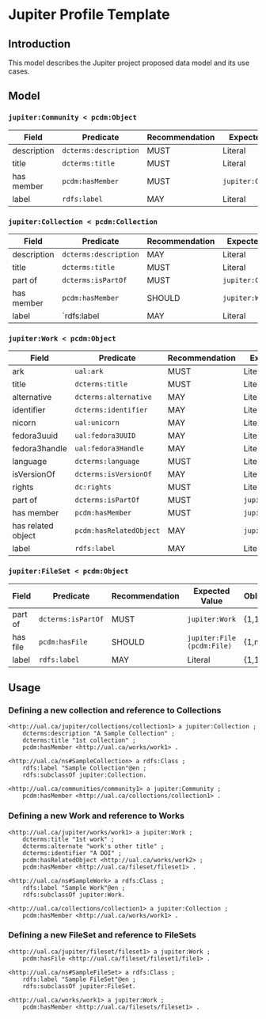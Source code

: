 # Jupiter Profile Template 
## Introduction 

This model describes the Jupiter project proposed data model and its use cases.


## Model
### `jupiter:Community < pcdm:Object`



| Field            | Predicate              | Recommendation   | Expected Value         | Obligation       |
|------------------|------------------------|------------------|------------------------|------------------|
| description      | `dcterms:description`  | MUST             | Literal                | {1,1}            |
| title            | `dcterms:title`        | MUST             | Literal                | {1,1}            |
| has member       | `pcdm:hasMember`       | MUST             | `jupiter:Collection`   | {1,n}            |
| label            | `rdfs:label`           | MAY              | Literal                | {1,1}            |



### `jupiter:Collection < pcdm:Collection`

| Field            | Predicate              | Recommendation   | Expected Value         | Obligation       |
|------------------|------------------------|------------------|------------------------|------------------|
| description      | `dcterms:description`  | MAY              | Literal                | {0,1}            |
| title            | `dcterms:title`        | MUST             | Literal                | {1,1}            |
| part of          | `dcterms:isPartOf`     | MUST             | `jupiter:Community`    | {1,1}            |
| has member       | `pcdm:hasMember`       | SHOULD           | `jupiter:Work`         | {0,n}            |
| label            | `rdfs:label            | MAY              | Literal                | {1,1}            |



### `jupiter:Work < pcdm:Object`

| Field            | Predicate              | Recommendation   | Expected Value         | Obligation       |
|------------------|------------------------|------------------|------------------------|------------------|
| ark              | `ual:ark`              | MUST             | Literal                | {1,1}            |
| title            | `dcterms:title`        | MUST             | Literal                | {1,1}            |
| alternative      | `dcterms:alternative`  | MAY              | Literal                | {0,n}            |
| identifier       | `dcterms:identifier`   | MAY              | Literal                | {0,n}            |
| nicorn           | `ual:unicorn`          | MAY              | Literal                | {0,n}            |
| fedora3uuid      | `ual:fedora3UUID`      | MAY              | Literal                | {0,n}            |
| fedora3handle    | `ual:fedora3Handle`    | MAY              | Literal                | {0,n}            |
| language         | `dcterms:language`     | MUST             | Literal                | [1,n}            |
| isVersionOf      | `dcterms:isVersionOf`  | MAY              | Literal                | {0,1}            |
| rights           | `dc:rights`            | MUST             | Literal                | {1,1}            |
| part of          | `dcterms:isPartOf`     | MUST             | `jupiter:Collection`   | {1,n}            |
| has member       | `pcdm:hasMember`       | MUST             | `jupiter:FileSet`      | {1,n}            |
| has related object | `pcdm:hasRelatedObject` | MAY             | `jupiter:Work`        | {0,n}            |
| label            | `rdfs:label`           | MAY              | Literal                | {1,1}            |



### `jupiter:FileSet < pcdm:Object`

| Field            | Predicate              | Recommendation   | Expected Value         | Obligation       |
|------------------|------------------------|------------------|------------------------|------------------|
| part of          | `dcterms:isPartOf`     | MUST             | `jupiter:Work`         | {1,1}            |
| has file         | `pcdm:hasFile`         | SHOULD           | `jupiter:File (pcdm:File)`| {1,n}           |
| label            | `rdfs:label`           | MAY              | Literal                | {1,1}            |


## Usage 
### Defining a new collection and reference to Collections
```turtle
<http://ual.ca/jupiter/collections/collection1> a jupiter:Collection ;
    dcterms:description "A Sample Collection" ;
    dcterms:title "1st collection" ;
    pcdm:hasMember <http://ual.ca/works/work1> .

<http://ual.ca/ns#SampleCollection> a rdfs:Class ;
    rdfs:label "Sample Collection"@en ;
    rdfs:subclassOf jupiter:Collection.

<http://ual.ca/communities/community1> a jupiter:Community ;
    pcdm:hasMember <http://ual.ca/collections/collection1> .
```

### Defining a new Work and reference to Works
```turtle
<http://ual.ca/jupiter/works/work1> a jupiter:Work ;
    dcterms:title "1st work" ;
    dcterms:alternate "work's other title" ;
    dcterms:identifier "A DOI" ;
    pcdm:hasRelatedObject <http://ual.ca/works/work2> ;
    pcdm:hasMember <http://ual.ca/fileset/fileset1> .

<http://ual.ca/ns#SampleWork> a rdfs:Class ;
    rdfs:label "Sample Work"@en ;
    rdfs:subclassOf jupiter:Work.

<http://ual.ca/collections/collection1> a jupiter:Collection ;
    pcdm:hasMember <http://ual.ca/works/work1> .
```

### Defining a new FileSet and reference to FileSets
```turtle 
<http://ual.ca/jupiter/fileset/fileset1> a jupiter:Work ;
    pcdm:hasFile <http://ual.ca/fileset/fileset1/file1> .

<http://ual.ca/ns#SampleFileSet> a rdfs:Class ;
    rdfs:label "Sample FileSet"@en ;
    rdfs:subclassOf jupiter:FileSet.

<http://ual.ca/works/work1> a jupiter:Work ;
    pcdm:hasMember <http://ual.ca/filesets/fileset1> .
```
